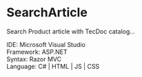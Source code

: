 # SearchArticle

Search Product article with TecDoc catalog...

IDE: Microsoft Visual Studio\
Framework: ASP.NET\
Syntax: Razor MVC\
Language: C# | HTML | JS | CSS
